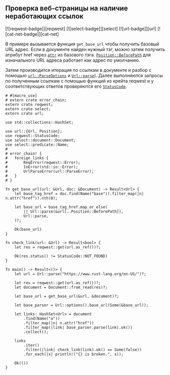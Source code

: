 ## Проверка веб-страницы на наличие неработающих ссылок

[![reqwest-badge]][reqwest] [![select-badge]][select] [![url-badge]][url] [![cat-net-badge]][cat-net]

В примере вызывается функция `get_base_url` чтобы получить базовый URL адрес. Если в документе найден нужный тэг, можно затем получить атрибут href через [`attr`](https://docs.rs/select/*/select/node/struct.Node.html#method.attr)  из базового тэга. [`Position::BeforePath`](https://docs.rs/url/*/url/enum.Position.html#variant.BeforePath) для изначального URL адреса работает как адрес по умолчанию.

Затем производится итерация по ссылкам в документе и разбор с помощью [`url::ParseOptions`](https://docs.rs/url/*/url/struct.ParseOptions.html) и [`Url::parse`](https://docs.rs/url/*/url/struct.Url.html#method.parse)). Далее выполняются запросы по полученным ссылкам с помощью функций из крейта reqwest и у соответствующих ответов проверяются его [`StatusCode`](https://docs.rs/reqwest/*/reqwest/struct.StatusCode.html).

```rust,no_run
# #[macro_use]
# extern crate error_chain;
extern crate reqwest;
extern crate select;
extern crate url;

use std::collections::HashSet;

use url::{Url, Position};
use reqwest::StatusCode;
use select::document::Document;
use select::predicate::Name;
#
# error_chain! {
#   foreign_links {
#       ReqError(reqwest::Error);
#       IoError(std::io::Error);
#       UrlParseError(url::ParseError);
#   }
# }

fn get_base_url(url: &Url, doc: &Document) -> Result<Url> {
    let base_tag_href = doc.find(Name("base")).filter_map(|n| n.attr("href")).nth(0);

    let base_url = base_tag_href.map_or_else(
        || Url::parse(&url[..Position::BeforePath]),
        Url::parse,
    )?;

    Ok(base_url)
}

fn check_link(url: &Url) -> Result<bool> {
    let res = reqwest::get(url.as_ref())?;

    Ok(res.status() != StatusCode::NOT_FOUND)
}

fn main() -> Result<()> {
    let url = Url::parse("https://www.rust-lang.org/en-US/")?;

    let res = reqwest::get(url.as_ref())?;
    let document = Document::from_read(res)?;

    let base_url = get_base_url(&url, &document)?;

    let base_parser = Url::options().base_url(Some(&base_url));

    let links: HashSet<Url> = document
        .find(Name("a"))
        .filter_map(|n| n.attr("href"))
        .filter_map(|link| base_parser.parse(link).ok())
        .collect();

    links
        .iter()
        .filter(|link| check_link(link).ok() == Some(false))
        .for_each(|x| println!("{} is broken.", x));

    Ok(())
}
```

